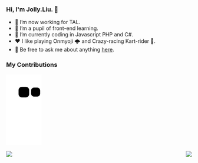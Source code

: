 ### Hi, I'm Jolly.Liu. 👋

- 🔭 I’m now working for TAL.
- 🌱 I’m a pupil of front-end learning. 
- 🤔 I’m currently coding in Javascript PHP and C#.
- ❤️ I like playing Onmyoji 🌩 and Crazy-racing Kart-rider 🚗.
- 💬 Be free to ask me about anything [here](https://github.com/ThinkingThigh/ThinkingThigh/issues).

### My Contributions
![](https://raw.githubusercontent.com/ROBINRUGAN/ROBINRUGAN/main/assets/github-contribution-grid-snake.svg)

<img align="left" src="https://github-readme-stats.vercel.app/api?username=ROBINRUGAN&show_icons=true&hide_border=true">
<img align="right" src="https://github-readme-stats.vercel.app/api/top-langs/?username=ROBINRUGAN&hide_border=true">
